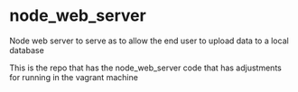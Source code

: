 # node_web_server
Node web server to serve as to allow the end user to upload data to a local database

This is the repo that has the node_web_server code that has adjustments for running in the vagrant machine 
